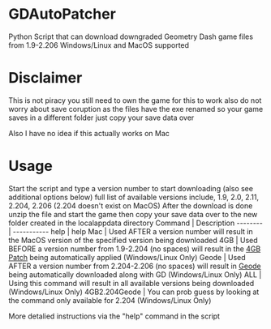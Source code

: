 # GDAutoPatcher
Python Script that can download downgraded Geometry Dash game files from 1.9-2.206 Windows/Linux and MacOS supported
# Disclaimer
This is not piracy you still need to own the game for this to work also do not worry about save coruption as the files have the exe renamed so your game saves in a different folder just copy your save data over 

Also I have no idea if this actually works on Mac

# Usage
Start the script and type a version number to start downloading (also see additional options below) full list of available versions include, 1.9, 2.0, 2.11, 2.204, 2.206 (2.204 doesn't exist on MacOS)
After the download is done unzip the file and start the game then copy your save data over to the new folder created in the localappdata directory
Command | Description
--------| -----------
help | help
Mac | Used AFTER a version number will result in the MacOS version of the specified version being downloaded 
4GB | Used BEFORE a version number from 1.9-2.204 (no spaces) will result in the [4GB Patch](https://ntcore.com/4gb-patch) being automatically applied (Windows/Linux Only)
Geode | Used AFTER a version number from 2.204-2.206 (no spaces) will result in [Geode](https://geode-sdk.org) being automatically downloaded along with GD (Windows/Linux Only)
ALL | Using this command will result in all available versions being downloaded (Windows/Linux Only)
4GB2.204Geode | You can prob guess by looking at the command only available for 2.204 (Windows/Linux Only)

More detalied instructions via the "help" command in the script 
